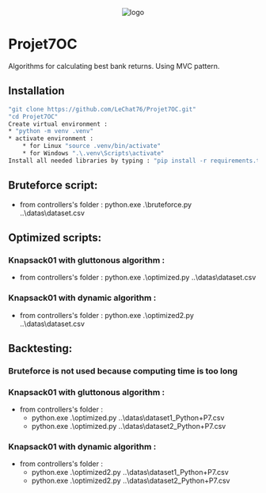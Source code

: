 <p align="center">
 <img alt="logo" src="https://user-images.githubusercontent.com/119883313/236204342-478f1a02-6a75-48de-a54a-038db856562e.png">
</p>

# Projet7OC
Algorithms for calculating best bank returns.
Using MVC pattern.

## Installation
```sh
"git clone https://github.com/LeChat76/Projet7OC.git"
"cd Projet7OC"
Create virtual environment :
* "python -m venv .venv"
* activate environment :
    * for Linux "source .venv/bin/activate"
    * for Windows ".\.venv\Scripts\activate"
Install all needed libraries by typing : "pip install -r requirements.txt"
```

## Bruteforce script:
 * from controllers's folder : python.exe .\bruteforce.py ..\datas\dataset.csv

## Optimized scripts:
### Knapsack01 with gluttonous algorithm : 
 * from controllers's folder : python.exe .\optimized.py ..\datas\dataset.csv
### Knapsack01 with dynamic algorithm : 
 * from controllers's folder : python.exe .\optimized2.py ..\datas\dataset.csv

## Backtesting:
### Bruteforce is not used because computing time is too long
### Knapsack01 with gluttonous algorithm : 
 * from controllers's folder : 
    * python.exe .\optimized.py ..\datas\dataset1_Python+P7.csv
    * python.exe .\optimized.py ..\datas\dataset2_Python+P7.csv
### Knapsack01 with dynamic algorithm : 
 * from controllers's folder : 
    * python.exe .\optimized2.py ..\datas\dataset1_Python+P7.csv
    * python.exe .\optimized2.py ..\datas\dataset2_Python+P7.csv

